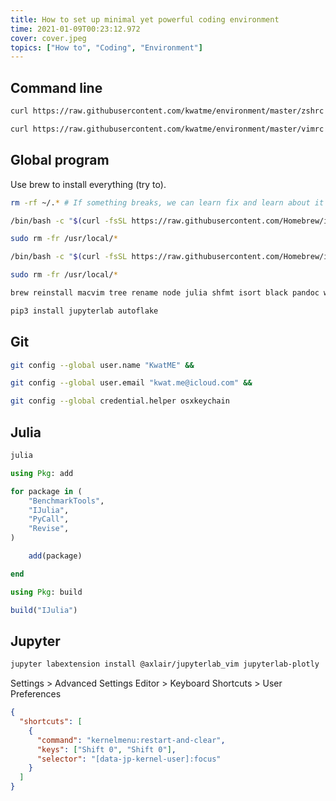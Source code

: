 ```yaml
---
title: How to set up minimal yet powerful coding environment
time: 2021-01-09T00:23:12.972
cover: cover.jpeg
topics: ["How to", "Coding", "Environment"]
---
```


## Command line

```sh
curl https://raw.githubusercontent.com/kwatme/environment/master/zshrc > ~/.zshrc &&

curl https://raw.githubusercontent.com/kwatme/environment/master/vimrc > ~/.vimrc
```

## Global program

Use brew to install everything (try to).

```sh
rm -rf ~/.* # If something breaks, we can learn fix and learn about it
```

```sh
/bin/bash -c "$(curl -fsSL https://raw.githubusercontent.com/Homebrew/install/master/uninstall.sh)" &&

sudo rm -fr /usr/local/*
```

```sh
/bin/bash -c "$(curl -fsSL https://raw.githubusercontent.com/Homebrew/install/master/install.sh)"
```

```sh
sudo rm -fr /usr/local/*
```

```sh
brew reinstall macvim tree rename node julia shfmt isort black pandoc wkhtmltopdf

pip3 install jupyterlab autoflake
```

## Git

```sh
git config --global user.name "KwatME" &&

git config --global user.email "kwat.me@icloud.com" &&

git config --global credential.helper osxkeychain
```

## Julia

```sh
julia
```

```julia
using Pkg: add

for package in (
    "BenchmarkTools",
    "IJulia",
    "PyCall",
    "Revise",
)

    add(package)

end

using Pkg: build

build("IJulia")
```

## Jupyter

```sh
jupyter labextension install @axlair/jupyterlab_vim jupyterlab-plotly
```

Settings > Advanced Settings Editor > Keyboard Shortcuts > User Preferences

```json
{
  "shortcuts": [
    {
      "command": "kernelmenu:restart-and-clear",
      "keys": ["Shift 0", "Shift 0"],
      "selector": "[data-jp-kernel-user]:focus"
    }
  ]
}
```
